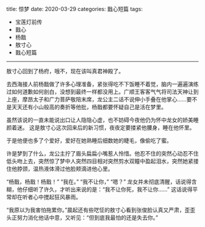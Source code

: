 title:	惊梦
date:	2020-03-29
categories: 戬心短篇
tags:
- 宝莲灯前传
- 戬心
- 杨戬
- 敖寸心
- 戬心短篇
---

敖寸心回到了杨府，哦不，现在该叫真君神殿了。<!--more-->

去西海接人前杨戬做了许多心理准备，紧张得吃不下饭睡不着觉，脑内一遍遍演练过如何道歉如何剖白，没想到最终一样都没用上。广顺王客客气气将司法天神让到上座，摩昂太子和广力菩萨敬陪末席，龙公主二话不说伸小手叠在他掌心……要不是天天还有小山般高的奏折等他批，杨戬都要怀疑自己是活在梦里。

虽然该说的一直未能说出口让人隐隐心虚，也不妨碍今夜他仍为怀中龙女的娇美睡颜着迷。
这是敖寸心这次回来后的新习惯，夜夜定要搂紧他腰身，睡在他怀里。

于是他便也多了个爱好，爱好在她熟睡后细数她的睫毛，像偷吃了蜜。

许是梦到了什么，龙公主拧了眉头扁扁小嘴惹人怜惜。他忍不住的突然心动忍不住低头吻上去，突然惊了梦中人突然四目相对突然剪水双瞳中盈起泪水，突然她紧搂住他脖颈，温热液体滑过他脸颊滴进他心里。

“杨戬，杨戬！杨戬！”
“我在。”
“我不让你，”
“嗯？”
龙女并未彻底清醒，话说得含糊，他仔细听了许久，才听出来说的是：“我不让你死，我不让你……”
这话说得平常却在听者心中搅起狂风暴雨。

“我原以为我害怕拖累你。”晨起还有些呓怔的敖寸心看到张俊脸认真又严肃，歪歪头正努力消化他话中意，又听见：“但到底我最怕的还是失去你。”

